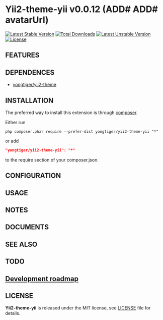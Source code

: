 # Yii2-theme-yii v0.0.12 (ADD# ADD# avatarUrl)

[![Latest Stable Version](https://poser.pugx.org/yongtiger/yii2-theme-yii/v/stable)](https://packagist.org/packages/yongtiger/yii2-theme-yii)
[![Total Downloads](https://poser.pugx.org/yongtiger/yii2-theme-yii/downloads)](https://packagist.org/packages/yongtiger/yii2-theme-yii) 
[![Latest Unstable Version](https://poser.pugx.org/yongtiger/yii2-theme-yii/v/unstable)](https://packagist.org/packages/yongtiger/yii2-theme-yii)
[![License](https://poser.pugx.org/yongtiger/yii2-theme-yii/license)](https://packagist.org/packages/yongtiger/yii2-theme-yii)


## FEATURES


## DEPENDENCES

* [yongtiger/yii2-theme](https://github.com/yongtiger/yii2-theme)


## INSTALLATION   

The preferred way to install this extension is through [composer](http://getcomposer.org/download/).

Either run

```
php composer.phar require --prefer-dist yongtiger/yii2-theme-yii "*"
```

or add

```json
"yongtiger/yii2-theme-yii": "*"
```

to the require section of your composer.json.


## CONFIGURATION


## USAGE


## NOTES


## DOCUMENTS


## SEE ALSO


## TODO


## [Development roadmap](docs/development-roadmap.md)


## LICENSE 
**Yii2-theme-yii** is released under the MIT license, see [LICENSE](https://opensource.org/licenses/MIT) file for details.
